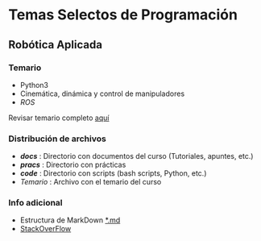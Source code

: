 # Temas Selectos de Programación
## Robótica Aplicada

### Temario

 - Python3
 - Cinemática, dinámica y control de manipuladores
 - *ROS*

Revisar temario completo [aquí](./Temario.md)

### Distribución de archivos

 - **_docs_** : Directorio con documentos del curso (Tutoriales, apuntes, etc.)
 - **_pracs_** : Directorio con prácticas
 - **_code_** : Directorio con scripts (bash scripts, Python, etc.)
 - _Temario_ : Archivo con el temario del curso

### Info adicional

 - Estructura de MarkDown [*.md](https://github.com/adam-p/markdown-here/wiki/Markdown-Cheatsheet)
 - [StackOverFlow](https://stackoverflow.com)

